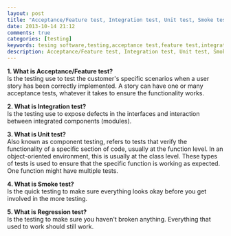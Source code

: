 ```yaml
---
layout: post
title: "Acceptance/Feature test, Integration test, Unit test, Smoke test, Regression test"
date: 2013-10-14 21:12
comments: true
categories: [testing]
keywords: tesing software,testing,acceptance test,feature test,integration test,unit test,smoke test,regression test
description: Acceptance/Feature test, Integration test, Unit test, Smoke test, Regression test
---
```


<p>
  <strong>1. What is Acceptance/Feature test?</strong><br/>
  Is the testing use to test the customer's specific scenarios when a user story has been correctly implemented. A story can have one or many acceptance tests, whatever it takes to ensure the functionality works.
</p>
<p>
  <strong>2. What is Integration test?</strong><br/>
  Is the testing use to expose defects in the interfaces and interaction between integrated components (modules).
</p>
<p>
  <strong>3. What is Unit test?</strong><br/>
   Also known as component testing, refers to tests that verify the functionality of a specific section of code, usually at the function level. In an object-oriented environment, this is usually at the class level.
   These types of tests is used to ensure that the specific function is working as expected. One function might have multiple tests.
</p>
<p>
  <strong>4. What is Smoke test?</strong><br/>
  Is the quick testing to make sure everything looks okay before you get involved in the more testing.
</p>
<p>
  <strong>5. What is Regression test?</strong><br/>
  Is the testing to make sure you haven't broken anything. Everything that used to work should still work.
</p>